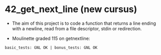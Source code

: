 # 42_get_next_line (new cursus)

- The aim of this project is to code a function that returns a line ending with a newline, read from a file descriptor, stdin or redirection.

- Moulinette graded 115 on getnextline:

```basic_tests: GNL OK | bonus_tests: GNL OK```

